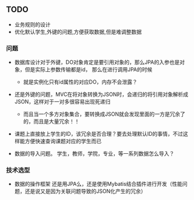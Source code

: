 ## TODO

- 业务规则的设计
- 优化默认学生,外键的问题,方便获取数据,但是难调整数据

### 问题
- 数据库设计对于外键，DO对象肯定是要引用对象的，那么JPA的入参也是对象，但是实际上参数传输都是id， 那么在进行调用JPA的时候
    - 就是实例化只有id属性的对应DO，内存不会泄露？

- 还是外键的问题，MVC在将对象转换为JSON时，会递归的将引用对象解析成JSON，这样对于一对多很容易出现死递归
    - 而且当一个多方对象集合，要转换成JSON就会发现里面的一方是冗余了的，而且是大量冗余！！
	
- 课题上直接放上学生的ID，该冗余是否合理？要去处理默认ID的事情，不过这样能方便快速查询课题对应的学生而已

- 数据的导入问题。 学生，教师，学院，专业，等一系列数据怎么导入？


### 技术选型
- 数据的操作框架 还是用JPA么，还是使用Mybatis结合插件进行开发（性能问题，还是说又是因为关联问题导致的JSON化产生的冗余）